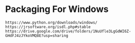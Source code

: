 # Packaging For Windows
```
https://www.python.org/downloads/windows/
https://jrsoftware.org/isdl.php#stable
https://drive.google.com/drive/folders/1NuUfle3LgGdWI6Z-GHdFJ4zJYkoVMQ8E?usp=sharing
```

